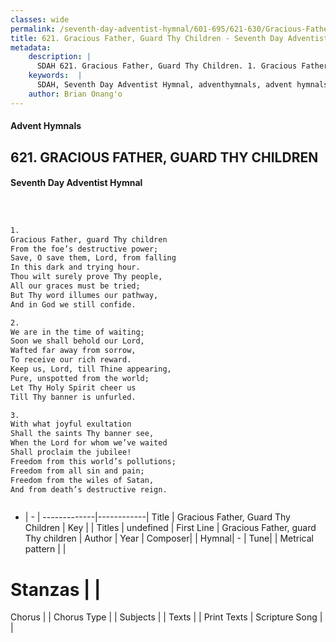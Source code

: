 ```yaml
---
classes: wide
permalink: /seventh-day-adventist-hymnal/601-695/621-630/Gracious-Father,-Guard-Thy-Children/
title: 621. Gracious Father, Guard Thy Children - Seventh Day Adventist Hymnal
metadata:
    description: |
      SDAH 621. Gracious Father, Guard Thy Children. 1. Gracious Father, guard Thy children From the foe’s destructive power; Save, O save them, Lord, from falling In this dark and trying hour. Thou wilt surely prove Thy people, All our graces must be tried; But Thy word illumes our pathway, And in God we still confide.
    keywords:  |
      SDAH, Seventh Day Adventist Hymnal, adventhymnals, advent hymnals, Gracious Father, Guard Thy Children, Gracious Father, guard Thy children 
    author: Brian Onang'o
---
```


#### Advent Hymnals
## 621. GRACIOUS FATHER, GUARD THY CHILDREN
#### Seventh Day Adventist Hymnal

```txt



1.
Gracious Father, guard Thy children
From the foe’s destructive power;
Save, O save them, Lord, from falling
In this dark and trying hour.
Thou wilt surely prove Thy people,
All our graces must be tried;
But Thy word illumes our pathway,
And in God we still confide.

2.
We are in the time of waiting;
Soon we shall behold our Lord,
Wafted far away from sorrow,
To receive our rich reward.
Keep us, Lord, till Thine appearing,
Pure, unspotted from the world;
Let Thy Holy Spirit cheer us
Till Thy banner is unfurled.

3.
With what joyful exultation
Shall the saints Thy banner see,
When the Lord for whom we’ve waited
Shall proclaim the jubilee!
Freedom from this world’s pollutions;
Freedom from all sin and pain;
Freedom from the wiles of Satan,
And from death’s destructive reign.



```

- |   -  |
-------------|------------|
Title | Gracious Father, Guard Thy Children |
Key |  |
Titles | undefined |
First Line | Gracious Father, guard Thy children |
Author | 
Year | 
Composer|  |
Hymnal|  - |
Tune|  |
Metrical pattern | |
# Stanzas |  |
Chorus |  |
Chorus Type |  |
Subjects |  |
Texts |  |
Print Texts | 
Scripture Song |  |
  
